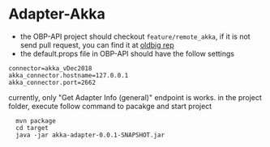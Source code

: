 # Adapter-Akka

* the OBP-API project should checkout `feature/remote_akka`, if it is not send pull request, you can find it at [oldbig rep](https://github.com/oldbig/OBP-API/tree/feature/remote_akka)
* the default.props file in OBP-API should have the follow settings
```
connector=akka_vDec2018
akka_connector.hostname=127.0.0.1
akka_connector.port=2662
```

currently, only "Get Adapter Info (general)" endpoint is works.
in the project folder, execute follow command to pacakge and start project

```
  mvn package
  cd target
  java -jar akka-adapter-0.0.1-SNAPSHOT.jar
```
